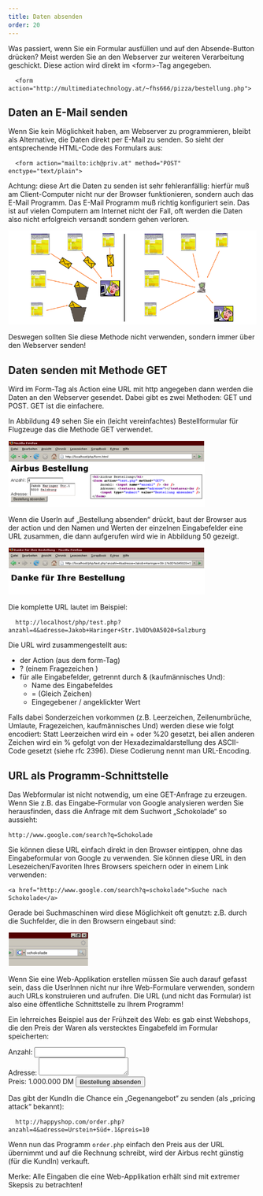 ```yaml
---
title: Daten absenden
order: 20
---
```


Was passiert, wenn Sie ein Formular ausfüllen und auf den Absende-Button drücken? Meist werden Sie an den Webserver zur weiteren Verarbeitung geschickt. Diese action wird direkt im &lt;form&gt;-Tag angegeben.


      <form action="http://multimediatechnology.at/~fhs666/pizza/bestellung.php">

Daten an E-Mail senden
-----------------------

Wenn Sie kein Möglichkeit haben, am Webserver zu programmieren, bleibt als Alternative, die Daten direkt per E-Mail zu senden. So sieht der entsprechende HTML-Code des Formulars aus:


      <form action="mailto:ich@priv.at" method="POST" enctype="text/plain">

Achtung: diese Art die Daten zu senden ist sehr fehleranfällig: hierfür muß am Client-Computer nicht nur der Browser funktionieren, sondern auch das E-Mail Programm. Das E-Mail Programm muß richtig konfiguriert sein. Das ist auf vielen Computern am Internet nicht der Fall, oft werden die Daten also nicht erfolgreich versandt sondern gehen verloren.

              
![Abbildung 48: Formular per E-Mail oder über den Webserver senden](/images/image225.png)


Deswegen sollten Sie diese Methode nicht verwenden, sondern immer über den Webserver senden!


Daten senden mit Methode GET
-----------------------------

Wird im Form-Tag als Action eine URL mit http angegeben dann werden die Daten an den Webserver gesendet. Dabei gibt es zwei Methoden: GET und POST. GET ist die einfachere. 

In Abbildung 49 sehen Sie ein (leicht vereinfachtes) Bestellformular für Flugzeuge das die Methode GET verwendet.


![Abbildung 49: Formular mit Methode GET](/images/image230.png)


Wenn die UserIn auf „Bestellung absenden“ drückt, baut der Browser aus der action und den Namen und Werten der einzelnen Eingabefelder eine URL zusammen, die dann aufgerufen wird wie in Abbildung 50 gezeigt.


![Abbildung 50: URL einer GET-Anfrage](/images/image232.png)


Die komplette URL lautet im Beispiel:

      http://localhost/php/test.php?anzahl=4&adresse=Jakob+Haringer+Str.1%0D%0A5020+Salzburg

Die URL wird zusammengestellt aus:

* der Action (aus dem form-Tag)
* ? (einem Fragezeichen )
* für alle Eingabefelder, getrennt durch & (kaufmännisches Und):
    * Name des Eingabefeldes
    * = (Gleich Zeichen)
    * Eingegebener / angeklickter Wert

Falls dabei Sonderzeichen vorkommen  (z.B. Leerzeichen, Zeilenumbrüche, Umlaute, Fragezeichen, kaufmännisches Und) werden diese wie folgt encodiert: Statt Leerzeichen wird ein + oder %20 gesetzt, bei allen anderen Zeichen wird ein % gefolgt von der Hexadezimaldarstellung des ASCII-Code gesetzt  (siehe rfc 2396). Diese Codierung nennt man URL-Encoding.


URL als Programm-Schnittstelle
-------------------------------

Das Webformular ist nicht notwendig, um eine GET-Anfrage zu erzeugen. Wenn Sie z.B. das Eingabe-Formular von Google analysieren werden Sie herausfinden, dass die Anfrage mit dem Suchwort „Schokolade“ so aussieht:


    http://www.google.com/search?q=Schokolade

Sie können diese URL einfach direkt in den Browser eintippen, ohne das Eingabeformular von Google zu verwenden. Sie können diese URL in den Lesezeichen/Favoriten Ihres Browsers speichern oder in einem Link verwenden:


    <a href="http://www.google.com/search?q=schokolade">Suche nach Schokolade</a>

Gerade bei Suchmaschinen wird diese Möglichkeit oft genutzt: z.B. durch die Suchfelder, die in den Browsern eingebaut sind:


![Abbildung 51: Suchfeld von Firefox](/images/image237.png)


Wenn Sie eine Web-Applikation erstellen müssen Sie auch darauf gefasst sein, dass die UserInnen nicht nur ihre Web-Formulare verwenden, sondern auch URLs konstruieren und aufrufen. Die URL (und nicht das Formular) ist also eine öffentliche Schnittstelle zu Ihrem Programm!

Ein lehrreiches Beispiel aus der Frühzeit des Web: es gab einst Webshops, die den Preis der Waren als verstecktes Eingabefeld im Formular speicherten:

<htmlcode caption="Airbus Bestell-Formular">
<form action="order.php" method="GET">
        Anzahl: <input name="anzahl"> <br>
        Adresse: <textarea name="adresse"></textarea><br>
        Preis: 1.000.000 DM  
        <input type="hidden" name="preis" value="1000000">
        <input type="submit" value="Bestellung absenden">
</form>
</htmlcode>

Das gibt der KundIn die Chance ein „Gegenangebot“ zu senden (als „pricing attack“ bekannt):


      http://happyshop.com/order.php?anzahl=4&adresse=Urstein+Süd+.1&preis=10

Wenn nun das Programm `order.php` einfach den Preis aus der URL übernimmt und auf die Rechnung schreibt, wird der Airbus recht günstig (für die KundIn) verkauft.

Merke: Alle Eingaben die eine Web-Applikation erhält sind mit extremer Skepsis zu betrachten! 


